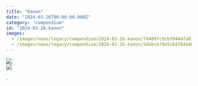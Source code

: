 ```yaml
---
title: "Kanon"
date: "2024-03-26T00:00:00.000Z"
category: "compendium"
id: "2024-03-26-kanon"
images:
  - /images/news/legacy/compendium/2024-03-26-kanon/79489fc9cb39444fa01e1f6c3d64802e_002.webp
  - /images/news/legacy/compendium/2024-03-26-kanon/5debce79e5c64784ad6233fcd74598a1.webp
---
```


![](/images/news/legacy/compendium/2024-03-26-kanon/79489fc9cb39444fa01e1f6c3d64802e_002.webp)  
![](/images/news/legacy/compendium/2024-03-26-kanon/5debce79e5c64784ad6233fcd74598a1.webp)  

.
